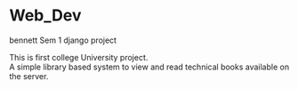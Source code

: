 # Web_Dev
bennett Sem 1 django project

This is first college University project.     
A simple library based system to view and read technical books available on the server.
